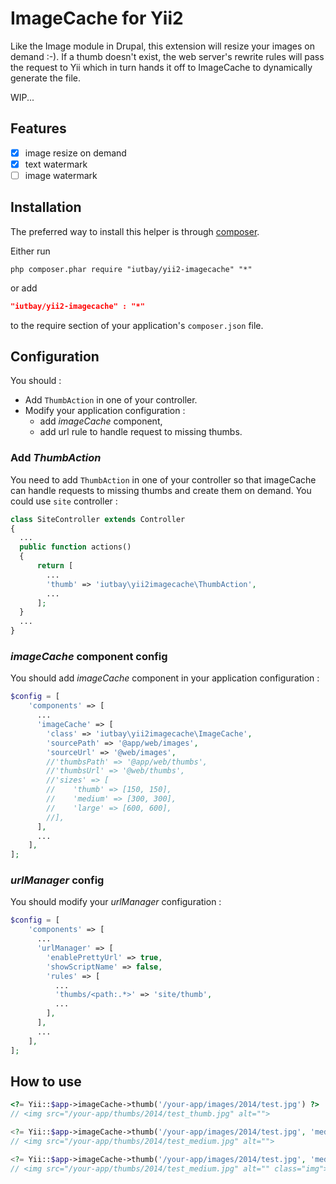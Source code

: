 ImageCache for Yii2
===================

Like the Image module in Drupal, this extension will resize your images on demand :-).
If a thumb doesn't exist, the web server's rewrite rules will pass the request to Yii which in turn hands it off to ImageCache to dynamically generate the file.

WIP...

Features
--------
- [x] image resize on demand
- [x] text watermark
- [ ] image watermark

Installation
------------
The preferred way to install this helper is through [composer](http://getcomposer.org/download/).

Either run

```
php composer.phar require "iutbay/yii2-imagecache" "*"
```

or add

```json
"iutbay/yii2-imagecache" : "*"
```

to the require section of your application's `composer.json` file.

Configuration
-------------
You should :
* Add `ThumbAction` in one of your controller.
* Modify your application configuration :
  * add _imageCache_ component,
  * add url rule to handle request to missing thumbs.

### Add _ThumbAction_
You need to add `ThumbAction` in one of your controller so that imageCache can handle requests to missing thumbs and create them on demand. You could use `site` controller :
```php
class SiteController extends Controller
{
  ...
  public function actions()
  {
      return [
        ...
        'thumb' => 'iutbay\yii2imagecache\ThumbAction',
        ...
      ];
  }
  ...
}
```

### _imageCache_ component config
You should add _imageCache_ component in your application configuration :
```php
$config = [
    'components' => [
      ...
      'imageCache' => [
        'class' => 'iutbay\yii2imagecache\ImageCache',
        'sourcePath' => '@app/web/images',
        'sourceUrl' => '@web/images',
        //'thumbsPath' => '@app/web/thumbs',
        //'thumbsUrl' => '@web/thumbs',
        //'sizes' => [
        //    'thumb' => [150, 150],
        //    'medium' => [300, 300],
        //    'large' => [600, 600],
        //],
      ],
      ...
    ],
];
```

### _urlManager_ config
You should modify your _urlManager_ configuration :
```php
$config = [
    'components' => [
      ...
      'urlManager' => [
        'enablePrettyUrl' => true,
        'showScriptName' => false,
        'rules' => [
          ...
          'thumbs/<path:.*>' => 'site/thumb',
          ...
        ],
      ],
      ...
    ],
];
```

How to use
----------
```php
<?= Yii::$app->imageCache->thumb('/your-app/images/2014/test.jpg') ?>
// <img src="/your-app/thumbs/2014/test_thumb.jpg" alt="">

<?= Yii::$app->imageCache->thumb('/your-app/images/2014/test.jpg', 'medium') ?>
// <img src="/your-app/thumbs/2014/test_medium.jpg" alt="">

<?= Yii::$app->imageCache->thumb('/your-app/images/2014/test.jpg', 'medium', ['class'=>'img']) ?>
// <img src="/your-app/thumbs/2014/test_medium.jpg" alt="" class="img">
```
